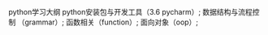  python学习大纲
    python安装包与开发工具（3.6  pycharm）;
    数据结构与流程控制 （grammar）;
    函数相关（function）;
    面向对象（oop）;